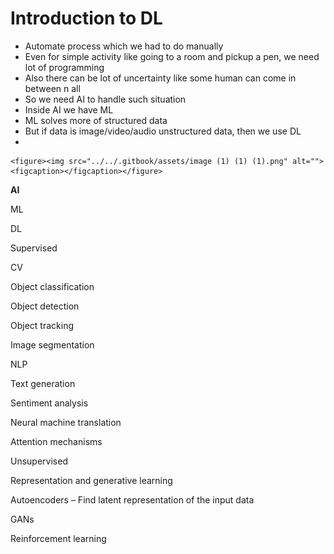 # Introduction to DL

* Automate process which we had to do manually
* Even for simple activity like going to a room and pickup a pen, we need lot of programming
* Also there can be lot of uncertainty like some human can come in between n all
* So we need AI to handle such situation
* Inside AI we have ML
* ML solves more of structured data
* But if data is image/video/audio unstructured data, then we use DL
*

    <figure><img src="../../.gitbook/assets/image (1) (1) (1).png" alt=""><figcaption></figcaption></figure>

**AI**

ML

&#x20;              DL

&#x20;                             Supervised

&#x20;                                            CV

&#x20;                                                           Object classification

&#x20;                                                           Object detection

&#x20;                                                           Object tracking

&#x20;                                                           Image segmentation

&#x20;                                            NLP

&#x20;                                                           Text generation

&#x20;                                                           Sentiment analysis

&#x20;                                                           Neural machine translation

&#x20;                                                           Attention mechanisms

&#x20;                             Unsupervised

&#x20;                                            Representation and generative learning

&#x20;                                                           Autoencoders – Find latent representation of the input data

&#x20;                                                           GANs

&#x20;                                            Reinforcement learning

&#x20;
